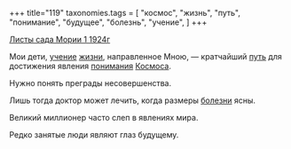 +++
title="119"
taxonomies.tags = [
 "космос",
 "жизнь",
 "путь",
 "понимание",
 "будущее",
 "болезнь",
 "учение",
]
+++

[Листы сада Мории 1 1924г](/agni/1924)

Мои дети, [учение](/tags/учение) [жизни](/tags/жизнь), направленное Мною, — кратчайший [путь](/tags/путь) для достижения явления [понимания](/tags/понимание) [Космоса](/tags/космос).   

Нужно понять преграды несовершенства.   

Лишь тогда доктор может лечить, когда размеры [болезни](/tags/болезнь) ясны.   

Великий миллионер часто слеп в явлениях мира.   

Редко занятые люди являют глаз будущему.   

